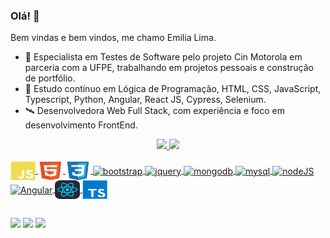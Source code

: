 ### Olá! 🖖

Bem vindas e bem vindos, me chamo Emilia Lima.


- 🔭 Especialista em Testes de Software pelo projeto Cin Motorola em parceria com a UFPE, trabalhando em projetos pessoais e construção de portfólio.
- 🌱 Estudo contínuo em Lógica de Programação, HTML, CSS, JavaScript, Typescript, Python, Angular, React JS, Cypress, Selenium.
- 🛰️ Desenvolvedora Web Full Stack, com experiência e foco em desenvolvimento FrontEnd.

<div align="center">
  <a href="https://github.com/emilialimacor">
  <img height="180em" src="https://github-readme-stats.vercel.app/api?username=emilialimacor&show_icons=true&theme=tokyonight&include_all_commits=true&count_private=true"/>
  <img height="180em" src="https://github-readme-stats.vercel.app/api/top-langs/?username=emilialimacor&layout=compact&langs_count=7&theme=tokyonight"/>
  
</div>
  <div style="display: inline_block"><br>
  <img align="center" alt="Js" height="30" width="40" src="https://raw.githubusercontent.com/devicons/devicon/master/icons/javascript/javascript-plain.svg">    
  <img align="center" alt="HTML" height="30" width="40" src="https://raw.githubusercontent.com/devicons/devicon/master/icons/html5/html5-original.svg">
  <img align="center" alt="CSS" height="30" width="40" src="https://raw.githubusercontent.com/devicons/devicon/master/icons/css3/css3-original.svg">  
  <img align="center" alt="bootstrap" height="30" width="40" src="https://cdn.jsdelivr.net/gh/devicons/devicon/icons/bootstrap/bootstrap-original.svg" />
  <img align="center" alt="jquery" height="30" width="40" src="https://cdn.jsdelivr.net/gh/devicons/devicon/icons/jquery/jquery-original.svg" />
  <img align="center" alt="mongodb" height="30" width="40" src="https://cdn.jsdelivr.net/gh/devicons/devicon/icons/mongodb/mongodb-original-wordmark.svg" />
  <img align="center" alt="mysql" height="30" width="40" src="https://cdn.jsdelivr.net/gh/devicons/devicon/icons/mysql/mysql-original.svg" />
  <img align="center" alt="nodeJS" height="30" width="40" src="https://cdn.jsdelivr.net/gh/devicons/devicon/icons/nodejs/nodejs-original-wordmark.svg" />
  <img align="center" alt="Angular" height="30" width="40" src="https://cdn.jsdelivr.net/gh/devicons/devicon/icons/angularjs/angularjs-original.svg" />
   <img align="center" alt="React" height="30" width="40" src="https://github.com/tandpfun/skill-icons/blob/main/icons/React-Dark.svg" />  
  <img align="center" alt="Ts" height="30" width="40" src="https://raw.githubusercontent.com/devicons/devicon/master/icons/typescript/typescript-plain.svg">

  </div>
  
  
  ##
  
  <div>
    <a href="https://discord.gg/EmiliaLima#8530" target="_blank"><img src="https://img.shields.io/badge/Discord-7289DA?style=for-the-badge&logo=discord&logoColor=white" target="_blank"></a>
    <a href = "mailto:emilialimacor@gmail.com"><img src="https://img.shields.io/badge/-Gmail-%23333?style=for-the-badge&logo=gmail&logoColor=white" target="_blank"></a>
  <a href="https://www.linkedin.com/in/emilialimacor" target="_blank"><img src="https://img.shields.io/badge/-LinkedIn-%230077B5?style=for-the-badge&logo=linkedin&logoColor=white" target="_blank"></a> 
  </div>
